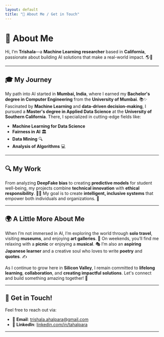 ```yaml
---
layout: default
title: "🌟 About Me / Get in Touch"
---
```


# 👋 About Me

Hi, I’m **Trishala**—a **Machine Learning researcher** based in **California**, passionate about building AI solutions that make a real-world impact. 🌎🤖

---

## 🎓 My Journey
My path into AI started in **Mumbai, India**, where I earned my **Bachelor's degree in Computer Engineering** from the **University of Mumbai**. 📚✨  
Fascinated by **Machine Learning** and **data-driven decision-making**, I pursued a **Master's degree in Applied Data Science** at the **University of Southern California**. There, I specialized in cutting-edge fields like:
- **Machine Learning for Data Science**
- **Fairness in AI** 🏛️
- **Data Mining** 🔍
- **Analysis of Algorithms** 💻

---

## 🔍 My Work
From analyzing **DeepFake bias** to creating **predictive models** for student well-being, my projects combine **technical innovation** with **ethical responsibility**. 🚀💡 My goal is to create **intelligent, inclusive systems** that empower both individuals and organizations. 🌱

---

## 🌍 A Little More About Me
When I’m not immersed in AI, I’m exploring the world through **solo travel**, visiting **museums**, and enjoying **art galleries**. 🎨 On weekends, you’ll find me relaxing with a **picnic** or enjoying a **musical**. 🎭 I’m also an **aspiring Japanese learner** and a creative soul who loves to write **poetry** and **quotes**. ✍️

As I continue to grow here in **Silicon Valley**, I remain committed to **lifelong learning**, **collaboration**, and **creating impactful solutions**. Let's connect and build something amazing together! 🚀

---

## 🤝 Get in Touch!

Feel free to reach out via:

- 📧 **Email**: [trishala.ahalpara@gmail.com](mailto:trishala.ahalpara@gmail.com)
- 💼 **LinkedIn**: [linkedin.com/in/tahalpara](https://www.linkedin.com/in/tahalpara/)

---


